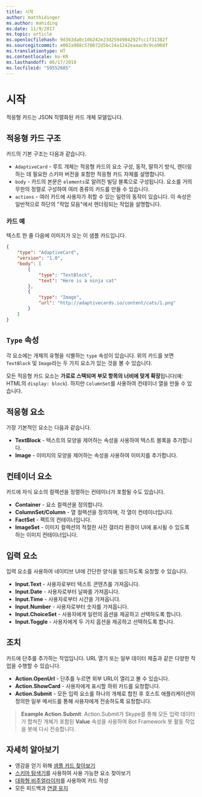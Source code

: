 ```yaml
---
title: 시작
author: matthidinger
ms.author: mahiding
ms.date: 11/9/2017
ms.topic: article
ms.openlocfilehash: 9d363da0c10b242e23d2594984292fcc1f31382f
ms.sourcegitcommit: e002a988c570072d5bc24a1242eaaac0c9ce90df
ms.translationtype: HT
ms.contentlocale: ko-KR
ms.lasthandoff: 06/17/2019
ms.locfileid: "59552685"
---
```

# <a name="getting-started"></a>시작 

적응형 카드는 JSON 직렬화된 카드 개체 모델입니다.

## <a name="adaptive-card-structure"></a>적응형 카드 구조

카드의 기본 구조는 다음과 같습니다.

* `AdaptiveCard` - 루트 개체는 적응형 카드의 요소 구성, 동작, 말하기 방식, 렌더링하는 데 필요한 스키마 버전을 포함한 적응형 카드 자체를 설명합니다.
* `body` - 카드의 본문은 `elements`로 알려진 빌딩 블록으로 구성됩니다. 요소를 거의 무한의 정렬로 구성하여 여러 종류의 카드를 만들 수 있습니다. 
* `actions` - 여러 카드에 사용자가 취할 수 있는 일련의 동작이 있습니다. 이 속성은 일반적으로 하단의 "작업 모음"에서 렌더링되는 작업을 설명합니다.

### <a name="example-card"></a>카드 예

텍스트 한 줄 다음에 이미지가 오는 이 샘플 카드입니다.

```json
{
    "type": "AdaptiveCard",
    "version": "1.0",
    "body": [
        {
            "type": "TextBlock",
            "text": "Here is a ninja cat"
        },
        {
            "type": "Image",
            "url": "http://adaptivecards.io/content/cats/1.png"
        }
    ]
}
```

## <a name="type-property"></a>`Type` 속성

각 요소에는 개체의 유형을 식별하는 `type` 속성이 있습니다. 위의 카드를 보면 `TextBlock` 및 `Image`라는 두 가지 요소가 있는 것을 볼 수 있습니다.

모든 적응형 카드 요소는 **가로로 스택되며** **부모 항목의 너비에 맞게 확장**됩니다(예: HTML의 `display: block`). 하지만 `ColumnSet`를 사용하여 컨테이너 열을 만들 수 있습니다.

## <a name="adaptive-elements"></a>적응형 요소

가장 기본적인 요소는 다음과 같습니다.

* **TextBlock** - 텍스트의 모양을 제어하는 속성을 사용하여 텍스트 블록을 추가합니다.
* **Image** - 이미지의 모양을 제어하는 속성을 사용하여 이미지를 추가합니다.

## <a name="container-elements"></a>컨테이너 요소

카드에 자식 요소의 컬렉션을 정렬하는 컨테이너가 포함될 수도 있습니다.

* **Container** - 요소 컬렉션을 정의합니다.
* **ColumnSet/Column** - 열 컬렉션을 정의하며, 각 열이 컨테이너입니다.
* **FactSet** - 팩트의 컨테이너입니다.
* **ImageSet** - 이미지 컬렉션의 적절한 사진 갤러리 환경이 UI에 표시될 수 있도록 하는 이미지 컨테이너입니다.

## <a name="input-elements"></a>입력 요소

입력 요소를 사용하여 네이티브 UI에 간단한 양식을 빌드하도록 요청할 수 있습니다.

* **Input.Text** - 사용자로부터 텍스트 콘텐츠를 가져옵니다.
* **Input.Date** - 사용자로부터 날짜를 가져옵니다.
* **Input.Time** - 사용자로부터 시간을 가져옵니다.
* **Input.Number** - 사용자로부터 숫자를 가져옵니다.
* **Input.ChoiceSet** - 사용자에게 일련의 옵션을 제공하고 선택하도록 합니다.
* **Input.Toggle** - 사용자에게 두 가지 옵션을 제공하고 선택하도록 합니다.

## <a name="actions"></a>조치

카드에 단추를 추가하는 작업입니다. URL 열기 또는 일부 데이터 제출과 같은 다양한 작업을 수행할 수 있습니다.

* **Action.OpenUrl** - 단추를 누르면 외부 URL이 열리고 볼 수 있습니다.
* **Action.ShowCard** - 사용자에게 표시할 하위 카드를 요청합니다.
* **Action.Submit** - 모든 입력 요소를 하나의 개체로 합친 후 호스트 애플리케이션이 정의한 일부 메서드를 통해 사용자에게 전송하도록 요청합니다.

> **Example Action.Submit**: Action.Submit가 Skype를 통해 모든 입력 데이터가 합쳐진 개체가 포함된 **Value** 속성을 사용하여 Bot Framework 봇 활동 작업을 봇에 다시 전송합니다.

## <a name="learn-more"></a>자세히 알아보기

* 영감을 얻기 위해 [샘플 카드 찾아보기](http://adaptivecards.io/samples/)
* [스키마 탐색기](http://adaptivecards.io/explorer)를 사용하여 사용 가능한 요소 찾아보기
* [대화형 비주얼라이저](http://adaptivecards.io/visualizer/)를 사용하여 카드 작성
* 모든 피드백과 [연결 유지](http://adaptivecards.io/connect)
